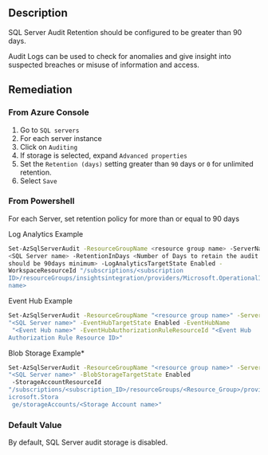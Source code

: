 ## Description

SQL Server Audit Retention should be configured to be greater than 90 days.

Audit Logs can be used to check for anomalies and give insight into suspected breaches or misuse of information and access.

## Remediation

### From Azure Console

1. Go to `SQL servers`
2. For each server instance
3. Click on `Auditing`
4. If storage is selected, expand `Advanced properties`
5. Set the `Retention (days)` setting greater than `90` days or `0` for unlimited retention.
6. Select `Save`

### From Powershell

For each Server, set retention policy for more than or equal to 90 days

Log Analytics Example

```bash
Set-AzSqlServerAudit -ResourceGroupName <resource group name> -ServerName
<SQL Server name> -RetentionInDays <Number of Days to retain the audit logs,
should be 90days minimum> -LogAnalyticsTargetState Enabled -
WorkspaceResourceId "/subscriptions/<subscription
ID>/resourceGroups/insightsintegration/providers/Microsoft.OperationalInsights/workspaces/<workspace
name>
```

Event Hub Example

```bash
Set-AzSqlServerAudit -ResourceGroupName "<resource group name>" -ServerName
"<SQL Server name>" -EventHubTargetState Enabled -EventHubName
 "<Event Hub name>" -EventHubAuthorizationRuleResourceId "<Event Hub
Authorization Rule Resource ID>"
```

Blob Storage Example*

```bash
Set-AzSqlServerAudit -ResourceGroupName "<resource group name>" -ServerName
"<SQL Server name>" -BlobStorageTargetState Enabled
 -StorageAccountResourceId
"/subscriptions/<subscription_ID>/resourceGroups/<Resource_Group>/providers/M
icrosoft.Stora
 ge/storageAccounts/<Storage Account name>"
```

### Default Value

By default, SQL Server audit storage is disabled.